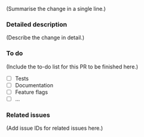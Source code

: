 (Summarise the change in a single line.)

### Detailed description

(Describe the change in detail.)

### To do

(Include the to-do list for this PR to be finished here.)

* [ ] Tests
* [ ] Documentation
* [ ] Feature flags
* [ ] …

### Related issues

(Add issue IDs for related issues here.)

